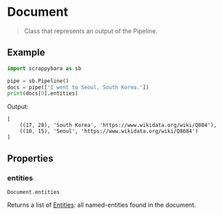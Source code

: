 # Document

> Class that represents an output of the Pipeline.

## Example

```python
import scrappybara as sb

pipe = sb.Pipeline()
docs = pipe(['I went to Seoul, South Korea.'])
print(docs[0].entities)
```

Output:

```terminal
[
    ((17, 28), 'South Korea', 'https://www.wikidata.org/wiki/Q884'),
    ((10, 15), 'Seoul', 'https://www.wikidata.org/wiki/Q8684')
]
```

## Properties

### entities

`Document.entities`

Returns a list of [Entities](entity.md): all named-entities found in the document.
